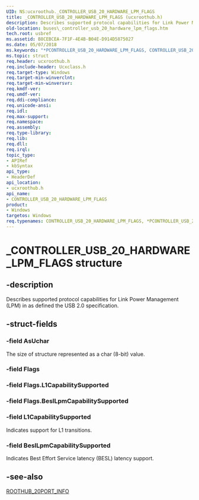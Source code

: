 ```yaml
---
UID: NS:ucxroothub._CONTROLLER_USB_20_HARDWARE_LPM_FLAGS
title: _CONTROLLER_USB_20_HARDWARE_LPM_FLAGS (ucxroothub.h)
description: Describes supported protocol capabilities for Link Power Management (LPM) in as defined the USB 2.0 specification.
old-location: buses\_controller_usb_20_hardware_lpm_flags.htm
tech.root: usbref
ms.assetid: B8CEBCEA-7F1F-4E4B-B04E-D914D5875027
ms.date: 05/07/2018
ms.keywords: "*PCONTROLLER_USB_20_HARDWARE_LPM_FLAGS, CONTROLLER_USB_20_HARDWARE_LPM_FLAGS, CONTROLLER_USB_20_HARDWARE_LPM_FLAGS union [Buses], _CONTROLLER_USB_20_HARDWARE_LPM_FLAGS, buses._controller_usb_20_hardware_lpm_flags, ucxroothub/_CONTROLLER_USB_20_HARDWARE_LPM_FLAGS"
ms.topic: struct
req.header: ucxroothub.h
req.include-header: Ucxclass.h
req.target-type: Windows
req.target-min-winverclnt: 
req.target-min-winversvr: 
req.kmdf-ver: 
req.umdf-ver: 
req.ddi-compliance: 
req.unicode-ansi: 
req.idl: 
req.max-support: 
req.namespace: 
req.assembly: 
req.type-library: 
req.lib: 
req.dll: 
req.irql: 
topic_type:
- APIRef
- kbSyntax
api_type:
- HeaderDef
api_location:
- ucxroothub.h
api_name:
- CONTROLLER_USB_20_HARDWARE_LPM_FLAGS
product:
- Windows
targetos: Windows
req.typenames: CONTROLLER_USB_20_HARDWARE_LPM_FLAGS, *PCONTROLLER_USB_20_HARDWARE_LPM_FLAGS
---
```


# _CONTROLLER_USB_20_HARDWARE_LPM_FLAGS structure


## -description


Describes supported protocol capabilities for Link Power Management (LPM) in as defined the USB 2.0 specification.


## -struct-fields




### -field AsUchar

The size of structure represented as a char (8-bit) value.


### -field Flags

 


### -field Flags.L1CapabilitySupported

 


### -field Flags.BeslLpmCapabilitySupported

 


### -field L1CapabilitySupported

Indicates support for L1 transitions.


### -field BeslLpmCapabilitySupported

Indicates Best Effort Service latency (BESL) latency support. 


## -see-also




<a href="https://msdn.microsoft.com/library/windows/hardware/mt188027">ROOTHUB_20PORT_INFO</a>
 

 

